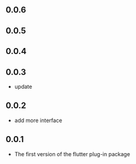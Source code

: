 ## 0.0.6

## 0.0.5

## 0.0.4

## 0.0.3

 - update

## 0.0.2

 - add more interface

## 0.0.1

 - The first version of the flutter plug-in package

